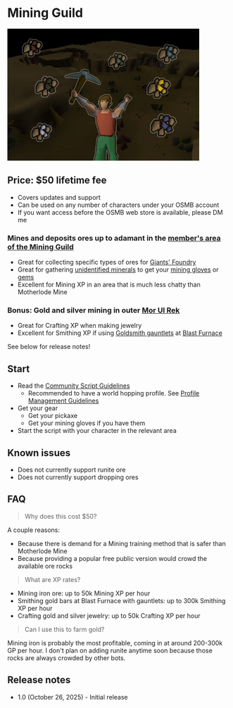 # Mining Guild

![img.png](img.png)

## Price: $50 lifetime fee
- Covers updates and support
- Can be used on any number of characters under your OSMB account
- If you want access before the OSMB web store is available, please DM me

### Mines and deposits ores up to adamant in the [member's area of the Mining Guild](https://oldschool.runescape.wiki/w/Mining_Guild#Members'_area)
- Great for collecting specific types of ores for [Giants' Foundry](https://oldschool.runescape.wiki/w/Giants'_Foundry)
- Great for gathering [unidentified minerals](https://oldschool.runescape.wiki/w/Unidentified_minerals) to get your [mining gloves](https://oldschool.runescape.wiki/w/Expert_mining_gloves) or [gems](https://oldschool.runescape.wiki/w/Bag_full_of_gems#Unidentified_minerals)
- Excellent for Mining XP in an area that is much less chatty than Motherlode Mine

### Bonus: Gold and silver mining in outer [Mor Ul Rek](https://oldschool.runescape.wiki/w/Mor_Ul_Rek)
- Great for Crafting XP when making jewelry
- Excellent for Smithing XP if using [Goldsmith gauntlets](https://oldschool.runescape.wiki/w/Goldsmith_gauntlets) at [Blast Furnace](https://oldschool.runescape.wiki/w/Blast_Furnace)

See below for release notes!

## Start
- Read the [Community Script Guidelines](https://discord.com/channels/736938454478356570/1364978724105355324)
    - Recommended to have a world hopping profile.  See [Profile Management Guidelines](https://discord.com/channels/736938454478356570/1393939764092207134/1393939764092207134)
- Get your gear
    - Get your pickaxe
    - Get your mining gloves if you have them
- Start the script with your character in the relevant area

## Known issues
- Does not currently support runite ore
- Does not currently support dropping ores

## FAQ
> Why does this cost $50?

A couple reasons:
- Because there is demand for a Mining training method that is safer than Motherlode Mine
- Because providing a popular free public version would crowd the available ore rocks

> What are XP rates?

- Mining iron ore: up to 50k Mining XP per hour
- Smithing gold bars at Blast Furnace with gauntlets: up to 300k Smithing XP per hour
- Crafting gold and silver jewelry: up to 50k Crafting XP per hour

> Can I use this to farm gold?

Mining iron is probably the most profitable, coming in at around 200-300k GP per hour. I don't plan on adding runite anytime soon because those rocks are always crowded by other bots.

## Release notes
- 1.0 (October 26, 2025) - Initial release
